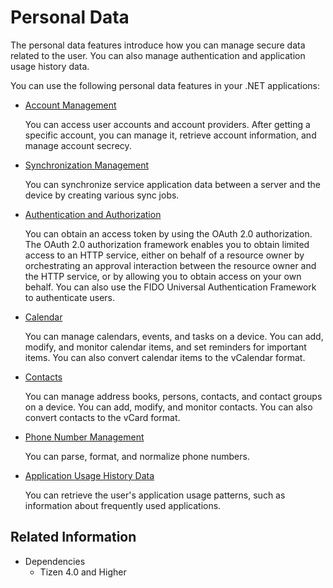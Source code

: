 # Personal Data


The personal data features introduce how you can manage secure data related to the user. You can also manage authentication and application usage history data.

You can use the following personal data features in your .NET applications:

-   [Account Management](account.md)

    You can access user accounts and account providers. After getting a specific account, you can manage it, retrieve account information, and manage account secrecy.

-   [Synchronization Management](data-sync.md)

    You can synchronize service application data between a server and the device by creating various sync jobs.

-   [Authentication and Authorization](authentication.md)

    You can obtain an access token by using the OAuth 2.0 authorization. The OAuth 2.0 authorization framework enables you to obtain limited access to an HTTP service, either on behalf of a resource owner by orchestrating an approval interaction between the resource owner and the HTTP service, or by allowing you to obtain access on your own behalf. You can also use the FIDO Universal Authentication Framework to authenticate users.

-   [Calendar](calendar.md)

    You can manage calendars, events, and tasks on a device. You can add, modify, and monitor calendar items, and set reminders for important items. You can also convert calendar items to the vCalendar format.

-   [Contacts](contacts.md)

    You can manage address books, persons, contacts, and contact groups on a device. You can add, modify, and monitor contacts. You can also convert contacts to the vCard format.

-   [Phone Number Management](phonenumber.md)

    You can parse, format, and normalize phone numbers.

-   [Application Usage History Data](app-history.md)

    You can retrieve the user's application usage patterns, such as information about frequently used applications.


## Related Information
* Dependencies
  -   Tizen 4.0 and Higher
